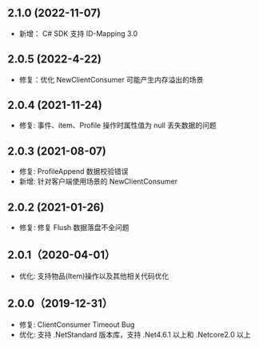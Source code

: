 
## 2.1.0 (2022-11-07)
* 新增： C# SDK 支持 ID-Mapping 3.0

## 2.0.5 (2022-4-22)
* 修复：优化 NewClientConsumer 可能产生内存溢出的场景

## 2.0.4 (2021-11-24)
* 修复: 事件、item、Profile 操作时属性值为 null 丢失数据的问题

## 2.0.3 (2021-08-07)
* 修复: ProfileAppend 数据校验错误
* 新增: 针对客户端使用场景的 NewClientConsumer

## 2.0.2 (2021-01-26)
* 修复: 修复 Flush 数据落盘不全问题


## 2.0.1（2020-04-01）
* 优化: 支持物品(Item)操作以及其他相关代码优化

## 2.0.0（2019-12-31）
* 修复: ClientConsumer Timeout Bug
* 优化: 支持 .NetStandard 版本库，支持 .Net4.6.1 以上和 .Netcore2.0 以上
